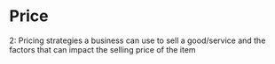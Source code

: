 # Price

2: Pricing strategies a business can use to sell a good/service and the factors that can impact the selling price of the item